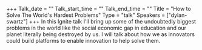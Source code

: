 +++
Talk_date = ""
Talk_start_time = ""
Talk_end_time = ""
Title = "How to Solve The World's Hardest Problems"
Type = "talk"
Speakers = ["dylan-swartz"]
+++
In this Ignite talk I'll bring up some of the undoubtedly biggest problems in the world like the social economic gap in education and our planet literally being destroyed by us. I will talk about how we as innovators could build platforms to enable innovation to help solve them.
